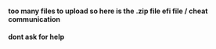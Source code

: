#### too many files to upload so here is the .zip file efi file / cheat communication
#### dont ask for help
